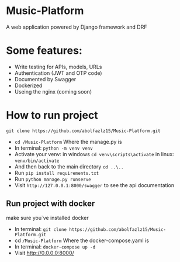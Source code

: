 # Music-Platform
A web application powered by Django framework and DRF

# Some features:
- Write testing for APIs, models, URLs
- Authentication (JWT and OTP code)
- Documented by Swagger
- Dockerized
- Useing the nginx (coming soon)

# How to run project
```
git clone https://github.com/abolfazlz15/Music-Platform.git
```

- `cd /Music-Platform` Where the manage.py is
- In terminal: `python -m venv venv`
- Activate your venv: in windows `cd venv\scripts\activate` in linux: `venv/bin/activate`
- And then back to the main directory `cd ..\..`
- Run `pip install requirements.txt`
- Run `python manage.py runserve`
- Visit `http://127.0.0.1:8000/swagger` to see the api documentation
## Run project with docker
make sure you`ve installed docker
- In terminal: `git clone https://github.com/abolfazlz15/Music-Platform.git`
- cd `/Music-Platform` Where the docker-compose.yaml is
- In terminal: `docker-compose up -d`
- Visit http://0.0.0.0:8000/ 
